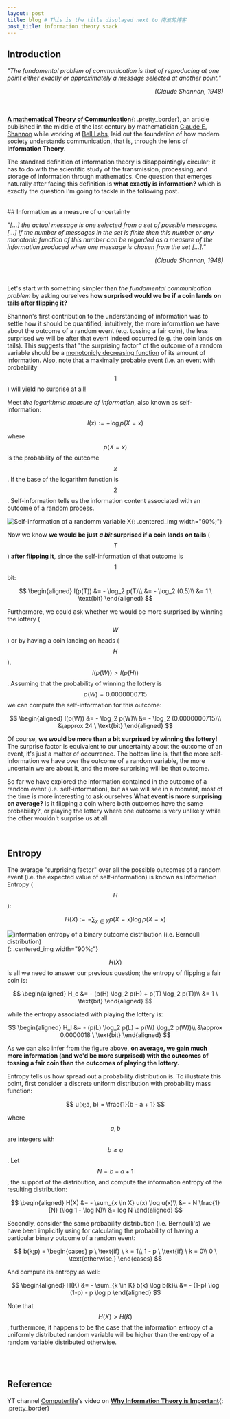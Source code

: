 ```yaml
---
layout: post
title: blog # This is the title displayed next to 南波的博客
post_title: information theory snack
---
```


## Introduction

_"The fundamental problem of communication is that of reproducing at one point either exactly or approximately a message selected at another point."_

<div style="text-align: right;"><i>(Claude Shannon, 1948)</i></div>

<br>
<br>

[**A mathematical Theory of Communication**][1]{: .pretty_border}, an article published in the middle of the last century by mathematician [Claude E. Shannon](https://en.wikipedia.org/wiki/Claude_Shannon) while working at [Bell Labs](https://en.wikipedia.org/wiki/Bell_Labs), laid out the foundation of how modern society understands communication, that is, through the lens of **Information Theory**.

The standard definition of information theory is disappointingly circular; it has to do with the scientific study of the transmission, processing, and storage of information through mathematics. One question that emerges naturally after facing this definition is **what exactly is information?** which is exactly the question I'm going to tackle in the following post.

<br>
## Information as a measure of uncertainty

_"[...] the actual message is one selected from a set of possible messages. [...] If the number of messages in the set is finite then this number or any monotonic function of this number can be regarded as a measure of the information produced when one message is chosen from the set [...]."_

<div style="text-align: right;"> <i>(Claude Shannon, 1948)</i></div>

<br>
<br>

Let's start with something simpler than _the fundamental communication problem_ by asking ourselves **how surprised would we be if a coin lands on tails after flipping it?**

Shannon's first contribution to the understanding of information was to settle how it should be quantified; intuitively, the more information we have about the outcome of a random event (e.g. tossing a fair coin), the less surprised we will be after that event indeed occurred (e.g. the coin lands on tails). This suggests that "the surprising factor" of the outcome of a random variable should be a [monotonicly decreasing function](https://en.wikipedia.org/wiki/Monotonic_function) of its amount of information. Also, note that a maximally probable event (i.e. an event with probability $$1$$) will yield no surprise at all!

Meet _the logarithmic measure of information_, also known as self-information:

$$
I(x) := -\log p(X = x)
$$

where $$p(X = x)$$ is the probability of the outcome $$x$$. If the base of the logarithm function is $$2$$. Self-information tells us the information content associated with an outcome of a random process.

![Self-information of a randomm variable $$X$$](/assets/images/self_information_plot.png){: .centered_img width="90%;"}

Now we know **we would be just _a bit_ surprised if a coin lands on tails** ($$T$$) **after flipping it**, since the self-information of that outcome is $$1$$ bit:

$$
\begin{aligned}
I(p(T)) &= - \log_2 p(T)\\
 &= - \log_2 (0.5)\\
&= 1 \ \text{bit}
\end{aligned}
$$

Furthermore, we could ask whether we would be more surprised by winning the lottery ($$W$$) or by having a coin landing on heads ($$H$$), $$I(p(W)) \gt I(p(H))$$. Assuming that the probability of winning the lottery is $$p(W) = 0.0000000715$$ we can compute the self-information for this outcome:

$$
\begin{aligned}
I(p(W)) &= - \log_2 p(W)\\
 &= - \log_2 (0.0000000715)\\
&\approx 24 \ \text{bit}
\end{aligned}
$$

Of course, **we would be more than a bit surprised by winning the lottery!** The surprise factor is equivalent to our uncertainty about the outcome of an event, it's just a matter of occurrence. The bottom line is, that the more self-information we have over the outcome of a random variable, the more uncertain we are about it, and the more surprising will be that outcome.  


So far we have explored the information contained in the outcome of a random event (i.e. self-information), but as we will see in a moment, most of the time is more interesting to ask ourselves **What event is more surprising on average?** is it flipping a coin where both outcomes have the same probability?, or playing the lottery where one outcome is very unlikely while the other wouldn't surprise us at all.

<br>

## Entropy

The average "surprising factor" over all the possible outcomes of a random event (i.e. the expected value of self-information) is known as Information Entropy ($$H$$):

$$
H(X) := - \sum_{x \in X} p(X = x) \log p(X = x)
$$


![information entropy of a binary outcome distribution (i.e. Bernoulli distribution)](/assets/images/entropy_plot.png){: .centered_img width="90%;"}


$$H(X)$$ is all we need to answer our previous question; the entropy of flipping a fair coin is:

$$
\begin{aligned}
H_c &= - (p(H) \log_2 p(H) + p(T) \log_2 p(T))\\
&= 1 \ \text{bit}
\end{aligned}
$$

while the entropy associated with playing the lottery is:

$$
\begin{aligned}
H_l &= - (p(L) \log_2 p(L) + p(W) \log_2 p(W))\\
&\approx 0.0000018  \ \text{bit}
\end{aligned}
$$

As we can also infer from the figure above, **on average, we gain much more information (and we'd be more surprised) with the outcomes of tossing a fair coin than the outcomes of playing the lottery.**

Entropy tells us how spread out a probability distribution is. To illustrate this point, first consider a discrete uniform distribution with probability mass function:

$$
u(x;a, b) = \frac{1}{b - a + 1}
$$

where $$a, b$$ are integers with $$b \geq a$$. Let $$N = b - a + 1$$, the support of the distribution, and compute the information entropy of the resulting distribution:

$$
\begin{aligned}
H(X) &= - \sum_{x \in X} u(x) \log u(x)\\
&= - N \frac{1}{N} (\log 1 - \log N)\\
&= log N
\end{aligned}
$$

Secondly, consider the same probability distribution (i.e. Bernoulli's) we have been implicitly using for calculating the probability of having a particular binary outcome of a random event:

$$
b(k;p) =
\begin{cases}
p \ \text{if} \ k = 1\\
1 - p \ \text{if} \ k = 0\\
0 \ \text{otherwise.}
\end{cases}
$$

And compute its entropy as well:

$$
\begin{aligned}
H(K) &= - \sum_{k \in K} b(k) \log b(k)\\
&= - (1-p) \log (1-p) - p \log p
\end{aligned}
$$

Note that $$H(X) \gt H(K)$$, furthermore, it happens to be the case that the information entropy of a uniformly distributed random variable will be higher than the entropy of a random variable distributed otherwise.

<br>
<br>

## Reference

YT channel [Computerfile](https://www.youtube.com/@Computerphile)'s video on [**Why Information Theory is Important**](https://www.youtube.com/watch?v=b6VdGHSV6qg){: .pretty_border}

[1]: https://people.math.harvard.edu/~ctm/home/text/others/shannon/entropy/entropy.pdf "landmark paper on information theory"